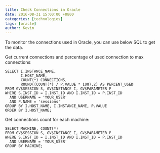 ```yaml
---
title: Check Connections in Oracle
date: 2016-08-31 15:00:00 +0800
categories: [technologies]
tags: [oracle]
author: Kevin
---
```


To monitor the connections used in Oracle, you can use below SQL to get the data.

Get current connections and percentage of used connection to max connections:

	SELECT I.INSTANCE_NAME,
		   I.HOST_NAME,
		   COUNT(*) CONNECTIONS,
		   ROUND((COUNT(*) / P.VALUE * 100),2) AS PERCENT_USED
	FROM GV$SESSION S, GV$INSTANCE I, GV$PARAMETER P
	WHERE S.INST_ID = I.INST_ID AND I.INST_ID = P.INST_ID
	  AND USERNAME = 'YOUR_USER'
	  AND P.NAME = 'sessions'
	GROUP BY I.HOST_NAME, I.INSTANCE_NAME, P.VALUE
	ORDER BY I.HOST_NAME;
	
Get connections count for each machine:

	SELECT MACHINE, COUNT(*)
	FROM GV$SESSION S, GV$INSTANCE I, GV$PARAMETER P
	WHERE S.INST_ID = I.INST_ID AND I.INST_ID = P.INST_ID
	  AND USERNAME = 'YOUR_USER'
	GROUP BY MACHINE;




